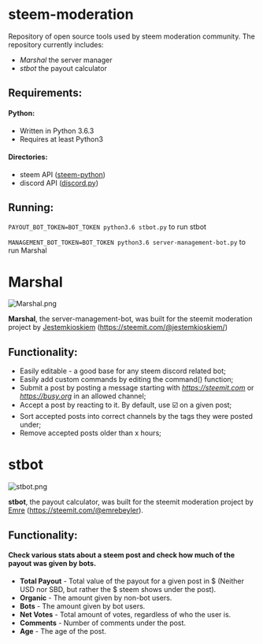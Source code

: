 # steem-moderation

Repository of open source tools used by steem moderation community.
The repository currently includes:
* *Marshal* the server manager
* *stbot* the payout calculator

## Requirements:
#### Python:
* Written in Python 3.6.3
* Requires at least Python3
#### Directories:
* steem API ([steem-python](https://github.com/steemit/steem-python))
* discord API ([discord.py](https://github.com/Rapptz/discord.py))

## Running:
```PAYOUT_BOT_TOKEN=BOT_TOKEN python3.6 stbot.py``` to run stbot

```MANAGEMENT_BOT_TOKEN=BOT_TOKEN python3.6 server-management-bot.py``` to run Marshal

# Marshal
![Marshal.png](https://i.imgur.com/fL2SQqi.png)

**Marshal**, the server-management-bot, was built for the steemit moderation project by [Jestemkioskiem](https://github.com/Jestemkioskiem) (https://steemit.com/@jestemkioskiem/)

## Functionality:

* Easily editable - a good base for any steem discord related bot;
* Easily add custom commands by editing the command() function;
* Submit a post by posting a message starting with *https://steemit.com* or *https://busy.org* in an allowed channel;
* Accept a post by reacting to it. By default, use :ballot_box_with_check: on a given post;
* Sort accepted posts into correct channels by the tags they were posted under;
* Remove accepted posts older than x hours;

# stbot
![stbot.png](https://i.imgur.com/9kev1YB.png)

**stbot**, the payout calculator, was built for the steemit moderation project by [Emre](https://github.com/emre) (https://steemit.com/@emrebeyler).

## Functionality:

#### Check various stats about a steem post and check how much of the payout was given by bots.
* **Total Payout** - Total value of the payout for a given post in $ (Neither USD nor SBD, but rather the $ steem shows under the post).
* **Organic** - The amount given by non-bot users.
* **Bots** - The amount given by bot users.
* **Net Votes** - Total amount of votes, regardless of who the user is.
* **Comments** - Number of comments under the post.
* **Age** - The age of the post. 
